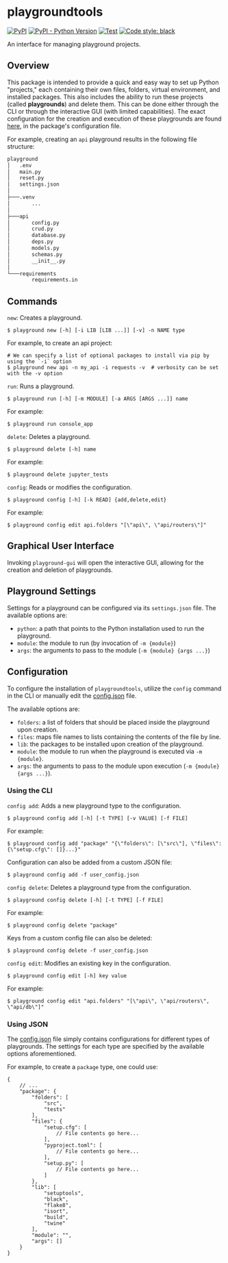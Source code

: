 # playgroundtools

[![PyPI](https://img.shields.io/pypi/v/playgroundtools)](https://pypi.org/project/playgroundtools/)
[![PyPI - Python Version](https://img.shields.io/pypi/pyversions/playgroundtools)](https://pypi.org/project/playgroundtools/)
[![Test](https://github.com/saibalusulapalem/playgroundtools/actions/workflows/test.yml/badge.svg)](https://github.com/saibalusulapalem/playgroundtools/actions/workflows/test.yml)
[![Code style: black](https://img.shields.io/badge/code%20style-black-000000.svg)](https://github.com/psf/black)

An interface for managing playground projects.

## Overview

This package is intended to provide a quick and easy way to set up Python "projects," each containing their own files, folders, virtual environment, and installed packages. This also includes the ability to run these projects (called **playgrounds**) and delete them. This can be done either through the CLI or through the interactive GUI (with limited capabilities). The exact configuration for the creation and execution of these playgrounds are found [here](https://github.com/saibalusulapalem/playgroundtools/blob/main/playgroundtools/config.json), in the package's configuration file.


For example, creating an `api` playground results in the following file structure:
```cmd
playground
│   .env
│   main.py
│   reset.py
│   settings.json
│
├───.venv
│       ...
│
├───api
│       config.py
│       crud.py
│       database.py
│       deps.py
│       models.py
│       schemas.py
│       __init__.py
│
└───requirements
        requirements.in
```

## Commands

`new`:
Creates a playground.
```shell
$ playground new [-h] [-i LIB [LIB ...]] [-v] -n NAME type
```
For example, to create an api project:
```shell
# We can specify a list of optional packages to install via pip by using the `-i` option
$ playground new api -n my_api -i requests -v  # verbosity can be set with the -v option
```

`run`:
Runs a playground.
```shell
$ playground run [-h] [-m MODULE] [-a ARGS [ARGS ...]] name
```
For example:
```shell
$ playground run console_app
```

`delete`:
Deletes a playground.
```shell
$ playground delete [-h] name
```
For example:
```shell
$ playground delete jupyter_tests
```

`config`:
Reads or modifies the configuration.
```shell
$ playground config [-h] [-k READ] {add,delete,edit}
```
For example:
```shell
$ playground config edit api.folders "[\"api\", \"api/routers\"]"
```

## Graphical User Interface

Invoking `playground-gui` will open the interactive GUI, allowing for the creation and deletion of playgrounds.

## Playground Settings
Settings for a playground can be configured via its `settings.json` file.
The available options are:
- `python`: a path that points to the Python installation used to run the playground.
- `module`: the module to run (by invocation of `-m {module}`)
- `args`: the arguments to pass to the module (`-m {module} {args ...}`)

## Configuration

To configure the installation of `playgroundtools`, utilize the `config` command in the CLI or manually edit the [config.json](https://github.com/saibalusulapalem/playgroundtools/blob/main/playgroundtools/config.json) file.

The available options are:
- `folders`: a list of folders that should be placed inside the playground upon creation.
- `files`: maps file names to lists containing the contents of the file by line.
- `lib`: the packages to be installed upon creation of the playground.
- `module`: the module to run when the playground is executed via `-m {module}`.
- `args`: the arguments to pass to the module upon execution (`-m {module} {args ...}`).

### Using the CLI

`config add`:
Adds a new playground type to the configuration.
```shell
$ playground config add [-h] [-t TYPE] [-v VALUE] [-f FILE]
```
For example:
```shell
$ playground config add "package" "{\"folders\": [\"src\"], \"files\": {\"setup.cfg\": []}...}"
```
Configuration can also be added from a custom JSON file:
```shell
$ playground config add -f user_config.json
```

`config delete`:
Deletes a playground type from the configuration.
```shell
$ playground config delete [-h] [-t TYPE] [-f FILE]
```
For example:
```shell
$ playground config delete "package"
```
Keys from a custom config file can also be deleted:
```shell
$ playground config delete -f user_config.json
```

`config edit`:
Modifies an existing key in the configuration.
```shell
$ playground config edit [-h] key value
```
For example:
```shell
$ playground config edit "api.folders" "[\"api\", \"api/routers\", \"api/db\"]"
```

### Using JSON

The [config.json](https://github.com/saibalusulapalem/playgroundtools/blob/main/playgroundtools/config.json) file simply contains configurations for different types of playgrounds. The settings for each type are specified by the available options aforementioned.

For example, to create a `package` type, one could use:
```jsonc
{
    // ...
    "package": {
        "folders": [
            "src",
            "tests"
        ],
        "files": {
            "setup.cfg": [
                // File contents go here...
            ],
            "pyproject.toml": [
                // File contents go here...
            ],
            "setup.py": [
                // File contents go here...
            ]
        },
        "lib": [
            "setuptools",
            "black",
            "flake8",
            "isort",
            "build",
            "twine"
        ],
        "module": "",
        "args": []
    }
}
```
